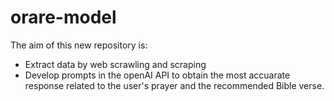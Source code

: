 # orare-model

The aim of this new repository is:
- Extract data by web scrawling and scraping
- Develop prompts in the openAI API to obtain the most accuarate response related to the user's prayer and the recommended Bible verse.